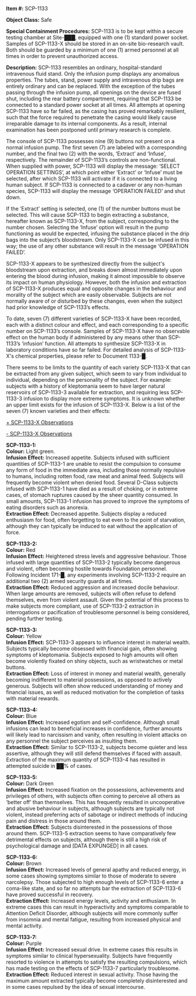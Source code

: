 **Item #:** SCP-1133

**Object Class:** Safe

**Special Containment Procedures:** SCP-1133 is to be kept within a secure testing chamber at Site-███, equipped with one (1) standard power socket. Samples of SCP-1133-X should be stored in an on-site bio-research vault. Both should be guarded by a minimum of one (1) armed personnel at all times in order to prevent unauthorized access.

**Description:** SCP-1133 resembles an ordinary, hospital-standard intravenous fluid stand. Only the infusion pump displays any anomalous properties. The tubes, stand, power supply and intravenous drip bags are entirely ordinary and can be replaced. With the exception of the tubes passing through the infusion pump, all openings on the device are fused shut, including the rear battery compartment, requiring that SCP-1133 be connected to a standard power socket at all times. All attempts at opening SCP-1133 have so far failed, as the casing has proved remarkably resilient, such that the force required to penetrate the casing would likely cause irreparable damage to its internal components. As a result, internal examination has been postponed until primary research is complete.

The console of SCP-1133 possesses nine (9) buttons not present on a normal infusion pump. The first seven (7) are labeled with a corresponding number, and the final two (2) with the words, ‘Extract’ and ‘Infuse’, respectively. The remainder of SCP-1133’s controls are non-functional. When supplied with power, SCP-1133 will display the message: ‘SELECT OPERATION SETTINGS’, at which point either ‘Extract’ or ‘Infuse’ must be selected, after which SCP-1133 will activate if it is connected to a living human subject. If SCP-1133 is connected to a cadaver or any non-human species, SCP-1133 will display the message ‘OPERATION FAILED’ and shut down.

If the ‘Extract’ setting is selected, one (1) of the number buttons must be selected. This will cause SCP-1133 to begin extracting a substance, hereafter known as SCP-1133-X, from the subject, corresponding to the number chosen. Selecting the ‘Infuse’ option will result in the pump functioning as would be expected, infusing the substance placed in the drip bags into the subject’s bloodstream. Only SCP-1133-X can be infused in this way; the use of any other substance will result in the message ‘OPERATION FAILED’.

SCP-1133-X appears to be synthesized directly from the subject's bloodstream upon extraction, and breaks down almost immediately upon entering the blood during infusion, making it almost impossible to observe its impact on human physiology. However, both the infusion and extraction of SCP-1133-X produces equal and opposite changes in the behaviour and morality of the subject which are easily observable. Subjects are not normally aware of or disturbed by these changes, even when the subject had prior knowledge of SCP-1133’s effects.

To date, seven (7) different varieties of SCP-1133-X have been recorded, each with a distinct colour and effect, and each corresponding to a specific number on SCP-1133’s console. Samples of SCP-1133-X have no observable effect on the human body if administered by any means other than SCP-1133’s ‘infusion’ function. All attempts to synthesize SCP-1133-X in laboratory conditions have so far failed. For detailed analysis of SCP-1133-X's chemical properties, please refer to Document 1133-█.

There seems to be limits to the quantity of each variety SCP-1133-X that can be extracted from any given subject, which seem to vary from individual to individual, depending on the personality of the subject. For example: subjects with a history of kleptomania seem to have larger natural reservoirs of SCP-1133-3 available for extraction, and requiring less SCP-1133-3 infusion to display more extreme symptoms. It is unknown whether an upper limit exists for the infusion of SCP-1133-X. Below is a list of the seven (7) known varieties and their effects:

[+ SCP-1133-X Observations](javascript:;)

[\- SCP-1133-X Observations](javascript:;)

**SCP-1133-1:**  
**Colour:** Light green.  
**Infusion Effect:** Increased appetite. Subjects infused with sufficient quantities of SCP-1133-1 are unable to resist the compulsion to consume any form of food in the immediate area, including those normally repulsive to humans, including rotten food, raw meat and animal feed. Subjects will frequently become violent when denied food. Several D-Class subjects infused with SCP-1133-1 have died as a result of choking, or in extreme cases, of stomach ruptures caused by the sheer quantity consumed. In small amounts, SCP-1133-1 infusion has proved to improve the symptoms of eating disorders such as anorexia.  
**Extraction Effect:** Decreased appetite. Subjects display a reduced enthusiasm for food, often forgetting to eat even to the point of starvation, although they can typically be induced to eat without the application of force.

**SCP-1133-2:**  
**Colour:** Red  
**Infusion Effect:** Heightened stress levels and aggressive behaviour. Those infused with large quantities of SCP-1133-2 typically become dangerous and violent, often becoming hostile towards Foundation personnel. Following Incident 171-█, any experiments involving SCP-1133-2 require an additional two (2) armed security guards at all times.  
**Extraction Effect:** Reduced aggression and increased docile behaviour. When large amounts are removed, subjects will often refuse to defend themselves, even from violent assault. Given the potential of this process to make subjects more compliant, use of SCP-1133-2 extraction in interrogations or pacification of troublesome personnel is being considered, pending further testing.

**SCP-1133-3:**  
**Colour:** Yellow  
**Infusion Effect:** SCP-1133-3 appears to influence interest in material wealth. Subjects typically become obsessed with financial gain, often showing symptoms of kleptomania. Subjects exposed to high amounts will often become violently fixated on shiny objects, such as wristwatches or metal buttons.  
**Extraction Effect:** Loss of interest in money and material wealth, generally becoming indifferent to material possessions, as opposed to actively generous. Subjects will often show reduced understanding of money and financial issues, as well as reduced motivation for the completion of tasks with material rewards.

**SCP-1133-4:**  
**Colour:** Blue  
**Infusion Effect:** Increased egotism and self-confidence. Although small infusions can lead to beneficial increases in confidence, further amounts will likely lead to narcissism and vanity, often resulting in violent attacks on any personnel the subject perceives as insulting them.  
**Extraction Effect:** Similar to SCP-1133-2, subjects become quieter and less assertive, although they will still defend themselves if faced with assault. Extraction of the maximum quantity of SCP-1133-4 has resulted in attempted suicide in ██% of cases.

**SCP-1133-5:**  
**Colour:** Dark Green  
**Infusion Effect:** Increased fixation on the possessions, achievements and privileges of others, with subjects often coming to perceive all others as ‘better off’ than themselves. This has frequently resulted in uncooperative and abusive behaviour in subjects, although subjects are typically not violent, instead preferring acts of sabotage or indirect methods of inducing pain and distress in those around them.  
**Extraction Effect:** Subjects disinterested in the possessions of those around them. SCP-1133-5 extraction seems to have comparatively few detrimental effects on subjects, although there is still a high risk of psychological damage and \[DATA EXPUNGED\] in all cases.

**SCP-1133-6:**  
**Colour:** Brown  
**Infusion Effect:** Increased levels of general apathy and reduced energy, in some cases showing symptoms similar to those of moderate to severe narcolepsy. Those subjected to high enough levels of SCP-1133-6 enter a coma-like state, and so far no attempts bar the extraction of SCP-1133-6 have proved successful in recovery.  
**Extraction Effect:** Increased energy levels, activity and enthusiasm. In extreme cases this can result in hyperactivity and symptoms comparable to Attention Deficit Disorder, although subjects will more commonly suffer from insomnia and mental fatigue, resulting from increased physical and mental activity.

**SCP-1133-7:**  
**Colour:** Purple  
**Infusion Effect:** Increased sexual drive. In extreme cases this results in symptoms similar to clinical hypersexuality. Subjects have frequently resorted to violence in attempts to satisfy the resulting compulsions, which has made testing on the effects of SCP-1133-7 particularly troublesome.  
**Extraction Effect:** Reduced interest in sexual activity. Those having the maximum amount extracted typically become completely disinterested and in some cases repulsed by the idea of sexual intercourse.